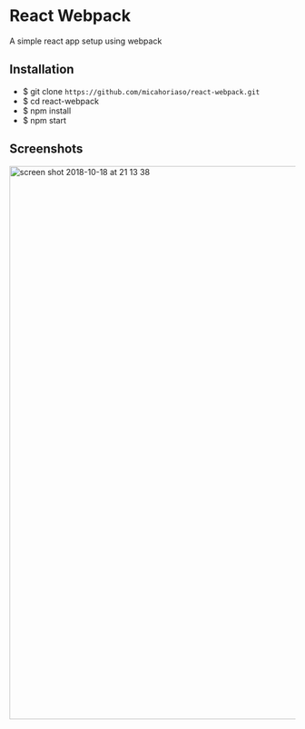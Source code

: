 # React Webpack

A simple react app setup using webpack

## Installation

- $ git clone `https://github.com/micahoriaso/react-webpack.git`
- $ cd react-webpack
- $ npm install
- $ npm start

## Screenshots

<img width="975" alt="screen shot 2018-10-18 at 21 13 38" src="https://user-images.githubusercontent.com/20840601/47175768-a07ea700-d31c-11e8-895a-ee9e785a05c3.png">

